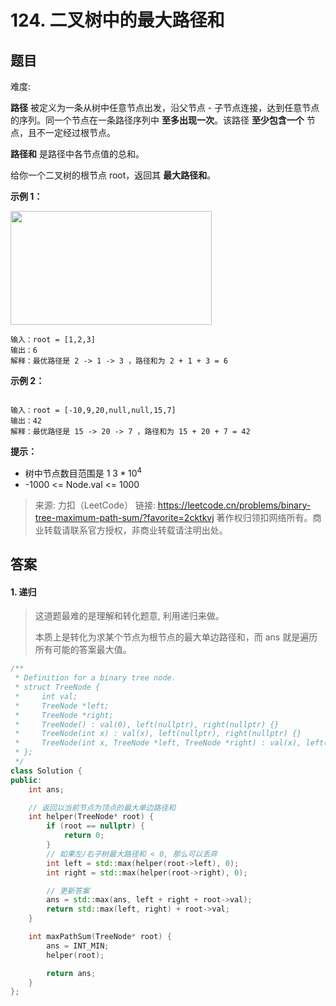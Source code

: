 # 124. 二叉树中的最大路径和

## 题目

难度:

**路径** 被定义为一条从树中任意节点出发，沿父节点 - 子节点连接，达到任意节点的序列。同一个节点在一条路径序列中 **至多出现一次**。该路径 **至少包含一个** 节点，且不一定经过根节点。

**路径和** 是路径中各节点值的总和。

给你一个二叉树的根节点 root，返回其 **最大路径和**。

**示例 1：**

<img alt="" src="https://assets.leetcode.com/uploads/2020/10/13/exx1.jpg" style="width: 322px; height: 182px;">

```
输入：root = [1,2,3]
输出：6
解释：最优路径是 2 -> 1 -> 3 ，路径和为 2 + 1 + 3 = 6
```

**示例 2：**

<img alt="" src="https://assets.leetcode.com/uploads/2020/10/13/exx2.jpg">

```
输入：root = [-10,9,20,null,null,15,7]
输出：42
解释：最优路径是 15 -> 20 -> 7 ，路径和为 15 + 20 + 7 = 42

```

**提示：**

* 树中节点数目范围是 $1 ~ 3*10^4$
* -1000 <= Node.val <= 1000

> 来源: 力扣（LeetCode）
> 链接: https://leetcode.cn/problems/binary-tree-maximum-path-sum/?favorite=2cktkvj
> 著作权归领扣网络所有。商业转载请联系官方授权，非商业转载请注明出处。

## 答案

#### 1. 递归

>  这道题最难的是理解和转化题意, 利用递归来做。
>
> 本质上是转化为求某个节点为根节点的最大单边路径和，而 ans 就是遍历所有可能的答案最大值。

```c++
/**
 * Definition for a binary tree node.
 * struct TreeNode {
 *     int val;
 *     TreeNode *left;
 *     TreeNode *right;
 *     TreeNode() : val(0), left(nullptr), right(nullptr) {}
 *     TreeNode(int x) : val(x), left(nullptr), right(nullptr) {}
 *     TreeNode(int x, TreeNode *left, TreeNode *right) : val(x), left(left), right(right) {}
 * };
 */
class Solution {
public:
    int ans;

    // 返回以当前节点为顶点的最大单边路径和
    int helper(TreeNode* root) {
        if (root == nullptr) {
            return 0;
        }
        // 如果左/右子树最大路径和 < 0, 那么可以丢弃
        int left = std::max(helper(root->left), 0);
        int right = std::max(helper(root->right), 0);

        // 更新答案
        ans = std::max(ans, left + right + root->val);
        return std::max(left, right) + root->val;
    }

    int maxPathSum(TreeNode* root) {
        ans = INT_MIN;
        helper(root);

        return ans;
    }
};
```